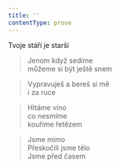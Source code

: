 ```yaml
---
title: ''
contentType: prose
---
```


>   

>   

Tvoje stáří je starší

> Jenom když sedíme  
> můžeme si být ještě snem

> Vypravuješ a bereš si mě  
> i za ruce

> Hltáme víno  
> co nesmíme  
> kouříme řetězem

> Jsme mimo  
> Přeskočili jsme tělo  
> Jsme před časem
